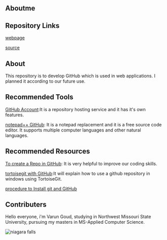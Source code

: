 ## Aboutme

## Repository Links

[webpage](https://github.com/varungoud2930/aboutme/blob/master/README.md)

[source](https://github.com/varungoud2930/aboutme)

## About

This repository is to develop GitHub which is used in web applications. 
I planned it according to our future use.

## Recommended Tools

[GitHub Account](https://github.com/):It is a repository hosting service and it has it's own features.

[notepad++ GitHub](https://github.com/notepad-plus-plus/notepad-plus-plus): It is a notepad replacement and it is a free source code editor. It supports multiple computer languages and other natural languages.

## Recommended Resources 

[To create a Repo in GitHub](https://help.github.com/articles/create-a-repo/): It is very helpful to improve our coding skills.

[tortoisegit with GitHub](https://dbanck.svbtle.com/github-windows-and-tortoisegit-part-1-installing-pulling):It will explain how to use a github repository in windows using TortoiseGit.

[procedure to Install git and GitHub](https://www.youtube.com/watch?v=J_Clau1bYco)

## Contributers

Hello everyone, i'm Varun Goud, studying in Northwest Missouri State University, pursuing my masters in MS-Applied Computer Science.


![niagara falls](https://selectregistry.com/wp-content/uploads/2018/08/niagara-falls.jpg)
 

  
 
 
